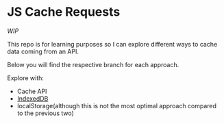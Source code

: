 # JS Cache Requests

_WIP_

This repo is for learning purposes so I can explore different ways to cache data coming from an API.

Below you will find the respective branch for each approach.

Explore with:
- Cache API
- [IndexedDB](https://github.com/raptisj/js-cache-requests/tree/indexedDB)
- localStorage(although this is not the most optimal approach compared to the previous two)
